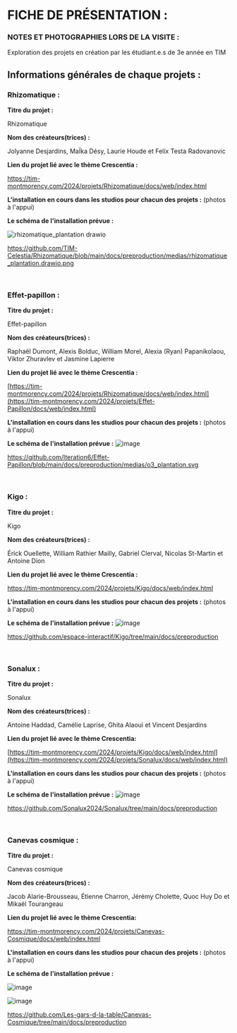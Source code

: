 # FICHE DE PRÉSENTATION :

### NOTES ET PHOTOGRAPHIES LORS DE LA VISITE :
Exploration des projets en création par les étudiant.e.s de 3e année en TIM

## Informations générales de chaque projets :

### **Rhizomatique :**
**Titre du projet :**

Rhizomatique

**Nom des créateurs(trices) :**

Jolyanne Desjardins, MaÏka Désy, Laurie Houde et Felix Testa Radovanovic

**Lien du projet lié avec le thème Crescentia :**

https://tim-montmorency.com/2024/projets/Rhizomatique/docs/web/index.html

**L'installation en cours dans les studios pour chacun des projets :**
(photos à l'appui) 

**Le schéma de l'installation prévue :**

![rhizomatique_plantation drawio](https://github.com/MeenaAtai/H24_V11_inspirations_ATAI/assets/143361141/61da40cb-24be-42c3-843d-4072574e625d)

https://github.com/TIM-Celestia/Rhizomatique/blob/main/docs/preproduction/medias/rhizomatique_plantation.drawio.png

<br/>

### **Effet-papillon :**

**Titre du projet :**

Effet-papillon

**Nom des créateurs(trices) :**

Raphaël Dumont, Alexis Bolduc, William Morel, Alexia (Ryan) Papanikolaou, Viktor Zhuravlev et Jasmine Lapierre

**Lien du projet lié avec le thème Crescentia :**

[https://tim-montmorency.com/2024/projets/Rhizomatique/docs/web/index.html](https://tim-montmorency.com/2024/projets/Effet-Papillon/docs/web/index.html)

**L'installation en cours dans les studios pour chacun des projets :**
(photos à l'appui) 

**Le schéma de l'installation prévue :**
![image](https://github.com/MeenaAtai/H24_V11_inspirations_ATAI/assets/143361141/5398e90e-7d85-42ec-b340-bb58fe9cf213)

https://github.com/Iteration6/Effet-Papillon/blob/main/docs/preproduction/medias/o3_plantation.svg

<br/>

### **Kigo :**

**Titre du projet :**

Kigo

**Nom des créateurs(trices) :**

Érick Ouellette, William Rathier Mailly, Gabriel Clerval, Nicolas St-Martin et Antoine Dion

**Lien du projet lié avec le thème Crescentia :**

https://tim-montmorency.com/2024/projets/Kigo/docs/web/index.html

**L'installation en cours dans les studios pour chacun des projets :**
(photos à l'appui) 

**Le schéma de l'installation prévue :**
![image](https://github.com/MeenaAtai/H24_V11_inspirations_ATAI/assets/143361141/821f964d-4f99-4045-9162-1151c7267392)

https://github.com/espace-interactif/Kigo/tree/main/docs/preproduction

<br/>

### **Sonalux :**

**Titre du projet :**

Sonalux

**Nom des créateurs(trices) :**

Antoine Haddad, Camélie Laprise, Ghita Alaoui et Vincent Desjardins

**Lien du projet lié avec le thème Crescentia:**

[https://tim-montmorency.com/2024/projets/Kigo/docs/web/index.html](https://tim-montmorency.com/2024/projets/Sonalux/docs/web/index.html)

**L'installation en cours dans les studios pour chacun des projets :**
(photos à l'appui) 

**Le schéma de l'installation prévue :**
![image](https://github.com/MeenaAtai/H24_V11_inspirations_ATAI/assets/143361141/b514b222-9fdd-4d89-bfc2-8288664eecbd)

https://github.com/Sonalux2024/Sonalux/tree/main/docs/preproduction

<br/>

### **Canevas cosmique :**

**Titre du projet :**

Canevas cosmique

**Nom des créateurs(trices) :**

Jacob Alarie-Brousseau, Étienne Charron, Jérémy Cholette, Quoc Huy Do et Mikaël Tourangeau

**Lien du projet lié avec le thème Crescentia:**

https://tim-montmorency.com/2024/projets/Canevas-Cosmique/docs/web/index.html

**L'installation en cours dans les studios pour chacun des projets :**
(photos à l'appui) 

**Le schéma de l'installation prévue :**

![image](https://github.com/MeenaAtai/H24_V11_inspirations_ATAI/assets/143361141/410d2b8f-23c8-434f-8a08-512c48972542)

![image](https://github.com/MeenaAtai/H24_V11_inspirations_ATAI/assets/143361141/08dea83b-c7c5-4909-835b-dcf9c7ed9aba)

https://github.com/Les-gars-d-la-table/Canevas-Cosmique/tree/main/docs/preproduction
